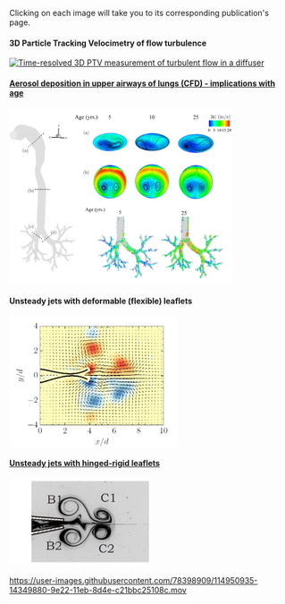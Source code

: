 Clicking on each image will take you to its corresponding publication's page.

#### 3D Particle Tracking Velocimetry of flow turbulence
<a href="https://doi.org/10.1103/PhysRevFluids.5.114605"><img src="images/Diffuser-PTV.png?raw=true" width="600" title = "Time-resolved 3D PTV measurement of turbulent flow in a diffuser"> 


#### Aerosol deposition in upper airways of lungs (CFD) - implications with age
<p><a href="https://doi.org/10.1371/journal.pone.0207711" ><img src="images/CFD.png?raw=true" width="400" title = "CFD simulation of airflow and aerosol deposition in the upper airways"></a></p>

#### Unsteady jets with deformable (flexible) leaflets  
<a href="https://doi.org/10.1017/jfm.2018.230"><img src="images/vortex-flap4-flexible-vort.png?raw=true" width="300" title = "PIV measurements of vortex pair generation with flexible flaps">
  
#### Unsteady jets with hinged-rigid leaflets 
<a href="https://doi.org/10.1017/jfm.2013.356"><img src="images/vortex-flap4.png?raw=true" width="250" title = "Dye visualization of vortex formation with hinged-rigid flaps" >

https://user-images.githubusercontent.com/78398909/114950935-14349880-9e22-11eb-8d4e-c21bbc25108c.mov

